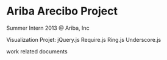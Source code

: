 Ariba Arecibo Project
=====

Summer Intern 2013 @ Ariba, Inc

Visualization Projet:
jQuery.js
Require.js
Ring.js
Underscore.js

work related documents
